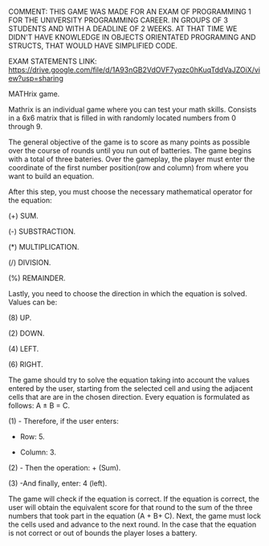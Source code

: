 COMMENT: THIS GAME WAS MADE FOR AN EXAM OF PROGRAMMING 1 FOR THE UNIVERSITY PROGRAMMING CAREER. IN GROUPS OF 3
STUDENTS AND WITH A DEADLINE OF 2 WEEKS. AT THAT TIME WE DIDN'T HAVE KNOWLEDGE IN OBJECTS ORIENTATED PROGRAMING
AND STRUCTS, THAT  WOULD HAVE SIMPLIFIED CODE.

EXAM STATEMENTS LINK: https://drive.google.com/file/d/1A93nGB2VdOVF7yqzc0hKuqTddVaJZOiX/view?usp=sharing

MATHrix game.

Mathrix is an individual game where you can test your math skills. Consists in
a 6x6 matrix that is filled in with randomly located numbers from 0 through 9.


The general objective of the game is to score as many points as possible over the course of
rounds until you run out of batteries. The game begins with a total of three bateries.
Over the gameplay, the player must enter the coordinate of the first number position(row and column)
from where you want to build an equation.



After this step, you must choose the necessary mathematical operator for the equation:


(+) SUM.

(-) SUBSTRACTION.

(*) MULTIPLICATION.

(/) DIVISION.

(%) REMAINDER.



Lastly, you need to choose the direction in which the equation is solved. Values can be:

(8) UP.

(2) DOWN.

(4) LEFT.

(6) RIGHT.



The game should try to solve the equation taking into account the values entered by the
user, starting from the selected cell and using the adjacent cells that are are in the chosen direction.
Every equation is formulated as follows: A ± B = C.

(1) - Therefore, if the user enters:

- Row: 5.

- Column: 3.

(2) - Then the operation: + (Sum).

(3) -And finally, enter: 4 (left).



The game will check if the equation is correct. If the equation is correct, the user will obtain the equivalent score for that round
to the sum of the three numbers that took part in the equation (A + B+ C).
Next, the game must lock the cells used and advance to the next round.
In the case that the equation is not correct or out of bounds the player loses a battery.
